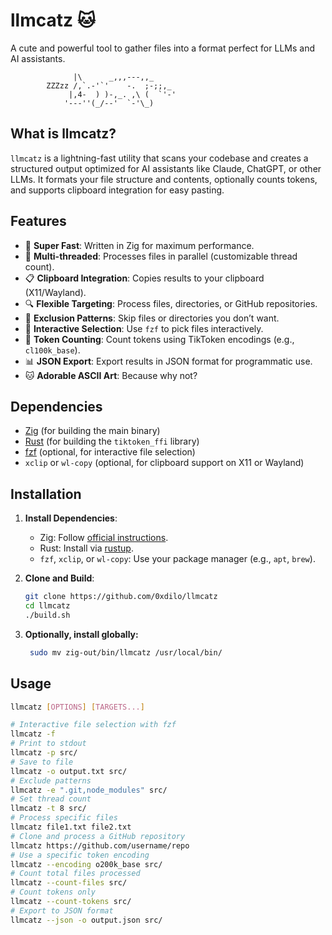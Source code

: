 # llmcatz 🐱
A cute and powerful tool to gather files into a format perfect for LLMs and AI assistants.

                  |\      _,,,---,,_
            ZZZzz /,`.-'`'    -.  ;-;;,_
                 |,4-  ) )-,_. ,\ (  `'-'
                '---''(_/--'  `-'\_) 

## What is llmcatz?
`llmcatz` is a lightning-fast utility that scans your codebase and creates a structured output optimized for AI assistants like Claude, ChatGPT, or other LLMs. It formats your file structure and contents, optionally counts tokens, and supports clipboard integration for easy pasting.

## Features
- 🚀 **Super Fast**: Written in Zig for maximum performance.
- 🧵 **Multi-threaded**: Processes files in parallel (customizable thread count).
- 📋 **Clipboard Integration**: Copies results to your clipboard (X11/Wayland).
- 🔍 **Flexible Targeting**: Process files, directories, or GitHub repositories.
- 🙈 **Exclusion Patterns**: Skip files or directories you don’t want.
- 🔎 **Interactive Selection**: Use `fzf` to pick files interactively.
- 🧮 **Token Counting**: Count tokens using TikToken encodings (e.g., `cl100k_base`).
- 📊 **JSON Export**: Export results in JSON format for programmatic use.
- 🐱 **Adorable ASCII Art**: Because why not?

## Dependencies
- [Zig](https://ziglang.org/) (for building the main binary)
- [Rust](https://www.rust-lang.org/) (for building the `tiktoken_ffi` library)
- [fzf](https://github.com/junegunn/fzf) (optional, for interactive file selection)
- `xclip` or `wl-copy` (optional, for clipboard support on X11 or Wayland)

## Installation
1. **Install Dependencies**:
   - Zig: Follow [official instructions](https://ziglang.org/download/).
   - Rust: Install via [rustup](https://rustup.rs/).
   - `fzf`, `xclip`, or `wl-copy`: Use your package manager (e.g., `apt`, `brew`).

2. **Clone and Build**:
   ```bash
   git clone https://github.com/0xdilo/llmcatz
   cd llmcatz
   ./build.sh

3. **Optionally, install globally:**
   ```bash
    sudo mv zig-out/bin/llmcatz /usr/local/bin/

## Usage
```bash
llmcatz [OPTIONS] [TARGETS...]

# Interactive file selection with fzf
llmcatz -f
# Print to stdout
llmcatz -p src/
# Save to file
llmcatz -o output.txt src/
# Exclude patterns
llmcatz -e ".git,node_modules" src/
# Set thread count
llmcatz -t 8 src/
# Process specific files
llmcatz file1.txt file2.txt
# Clone and process a GitHub repository
llmcatz https://github.com/username/repo
# Use a specific token encoding
llmcatz --encoding o200k_base src/
# Count total files processed
llmcatz --count-files src/
# Count tokens only
llmcatz --count-tokens src/
# Export to JSON format
llmcatz --json -o output.json src/

